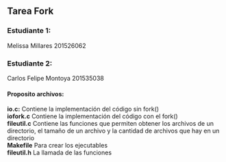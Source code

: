 ## Tarea Fork  
### Estudiante 1:  
Melissa Millares 201526062  
### Estudiante 2:   
Carlos Felipe Montoya 201535038  
#### Proposito archivos:    
**io.c:** Contiene la implementación del código sin fork()  
**iofork.c** Contiene la implementación del código con el fork()  
**fileutil.c** Contiene las funciones que permiten obtener los archivos de un directorio, el tamaño de un archivo y la cantidad de archivos que hay en un directorio  
**Makefile** Para crear los ejecutables  
**fileutil.h** La llamada de las funciones
 
